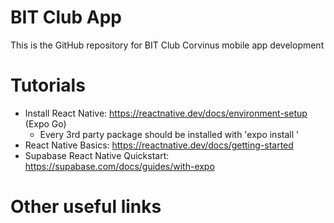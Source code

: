 # BIT Club App
This is the GitHub repository for BIT Club Corvinus mobile app development

# Tutorials
- Install React Native: https://reactnative.dev/docs/environment-setup (Expo Go)
  - Every 3rd party package should be installed with 'expo install <package name>'
- React Native Basics: https://reactnative.dev/docs/getting-started
- Supabase React Native Quickstart: https://supabase.com/docs/guides/with-expo

# Other useful links
